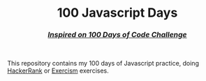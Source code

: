 <div align="center">

# 100 Javascript Days

### _[Inspired on 100 Days of Code Challenge](https://www.100daysofcode.com/)_

</div>

<br/>

This repository contains my 100 days of Javascript practice, doing [HackerRank](https://www.hackerrank.com/) or [Exercism](https://exercism.org/) exercises.
